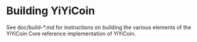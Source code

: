 Building YiYiCoin
================

See doc/build-*.md for instructions on building the various
elements of the YiYiCoin Core reference implementation of YiYiCoin.
